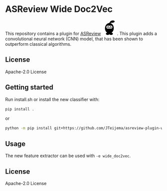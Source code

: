 # ASReview Wide Doc2Vec
This repository contains a plugin for [ASReview](https://github.com/asreview) ![logo](https://raw.githubusercontent.com/asreview/asreview-artwork/e2e6e5ea58a22077b116b9c3d2a15bc3fea585c7/SVGicons/IconELAS/ELASeyes24px24px.svg "ASReview"). This plugin adds a convolutional neural network (CNN) model, that has been shown to outperform classical algorithms.


## License
Apache-2.0 License 

## Getting started

Run install.sh or install the new classifier with:

```bash
pip install .
```

or

```bash
python -m pip install git+https://github.com/JTeijema/asreview-plugin-wide-doc2vec.git
```

## Usage
The new feature extractor can be used with `-e wide_doc2vec`.

## License
Apache-2.0 License 
